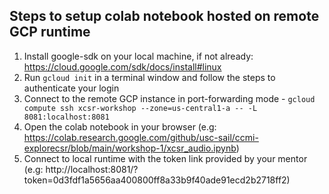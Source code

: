 ## Steps to setup colab notebook hosted on remote GCP runtime

1. Install google-sdk on your local machine, if not already: https://cloud.google.com/sdk/docs/install#linux
2. Run `gcloud init` in a terminal window and follow the steps to authenticate your login
3. Connect to the remote GCP instance in port-forwarding mode - 
`gcloud compute ssh xcsr-workshop --zone=us-central1-a -- -L 8081:localhost:8081`
4. Open the colab notebook in your browser (e.g: https://colab.research.google.com/github/usc-sail/ccmi-explorecsr/blob/main/workshop-1/xcsr_audio.ipynb)
5. Connect to local runtime with the token link provided by your mentor (e.g: http://localhost:8081/?token=0d3fdf1a5656aa400800ff8a33b9f40ade91ecd2b2718ff2)
